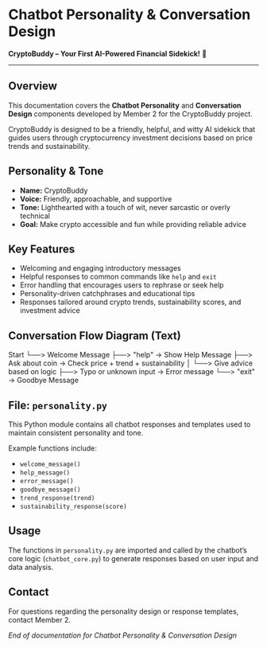 # Chatbot Personality & Conversation Design  
**CryptoBuddy – Your First AI-Powered Financial Sidekick!** 🌟

---

## Overview

This documentation covers the **Chatbot Personality** and **Conversation Design** components developed by Member 2 for the CryptoBuddy project.

CryptoBuddy is designed to be a friendly, helpful, and witty AI sidekick that guides users through cryptocurrency investment decisions based on price trends and sustainability.

## Personality & Tone

- **Name:** CryptoBuddy  
- **Voice:** Friendly, approachable, and supportive  
- **Tone:** Lighthearted with a touch of wit, never sarcastic or overly technical  
- **Goal:** Make crypto accessible and fun while providing reliable advice

## Key Features

- Welcoming and engaging introductory messages  
- Helpful responses to common commands like `help` and `exit`  
- Error handling that encourages users to rephrase or seek help  
- Personality-driven catchphrases and educational tips  
- Responses tailored around crypto trends, sustainability scores, and investment advice

## Conversation Flow Diagram (Text)

Start
└──> Welcome Message
├──> "help" → Show Help Message
├──> Ask about coin → Check price + trend + sustainability
│ └──> Give advice based on logic
├──> Typo or unknown input → Error message
└──> "exit" → Goodbye Message

## File: `personality.py`

This Python module contains all chatbot responses and templates used to maintain consistent personality and tone.

Example functions include:  
- `welcome_message()`  
- `help_message()`  
- `error_message()`  
- `goodbye_message()`  
- `trend_response(trend)`  
- `sustainability_response(score)`

## Usage

The functions in `personality.py` are imported and called by the chatbot’s core logic (`chatbot_core.py`) to generate responses based on user input and data analysis.

## Contact

For questions regarding the personality design or response templates, contact Member 2.

*End of documentation for Chatbot Personality & Conversation Design*
